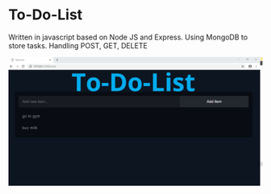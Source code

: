 # To-Do-List
Written in javascript based on Node JS and Express. Using MongoDB to store tasks. Handling POST, GET, DELETE

![Screenshot](public/assets/todolist.jpg?raw=true)

